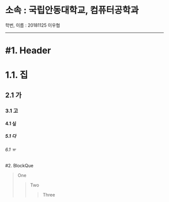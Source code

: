 소속 : 국립안동대학교, 컴퓨터공학과
========================

학번, 이름 : 20181125 이우협

--------------------------------
#1. Header
=========
# 1.1. 집
## 2.1 가
### 3.1 고
#### 4.1 싶
##### 5.1 다
###### 6.1 ㅠ

#2. BlockQue
> One
>	> Two
>	>	>Three